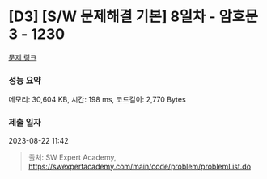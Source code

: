 # [D3] [S/W 문제해결 기본] 8일차 - 암호문3 - 1230 

[문제 링크](https://swexpertacademy.com/main/code/problem/problemDetail.do?contestProbId=AV14zIwqAHwCFAYD) 

### 성능 요약

메모리: 30,604 KB, 시간: 198 ms, 코드길이: 2,770 Bytes

### 제출 일자

2023-08-22 11:42



> 출처: SW Expert Academy, https://swexpertacademy.com/main/code/problem/problemList.do